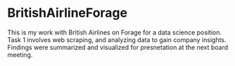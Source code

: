 # BritishAirlineForage


This is my work with British Airlines on Forage for a data science position. Task 1 involves web scraping, and analyzing data to gain company insights. Findings were summarized and visualized for presnetation at the next board meeting. 
